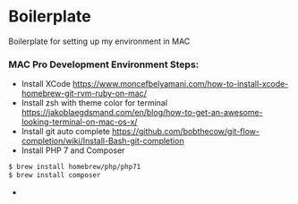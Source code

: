 # Boilerplate 

Boilerplate for setting up my environment in MAC


### MAC Pro Development Environment Steps: 
* Install XCode https://www.moncefbelyamani.com/how-to-install-xcode-homebrew-git-rvm-ruby-on-mac/
* Install zsh with theme color for terminal https://jakoblaegdsmand.com/en/blog/how-to-get-an-awesome-looking-terminal-on-mac-os-x/
* Install git auto complete https://github.com/bobthecow/git-flow-completion/wiki/Install-Bash-git-completion
*  Install PHP 7 and Composer
```sh
$ brew install homebrew/php/php71 
$ brew install composer
```
*  